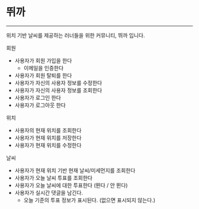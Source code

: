 # 뛰까
---
위치 기반 날씨를 제공하는 러너들을 위한 커뮤니티, 뛰까 입니다.

회원
- 사용자가 회원 가입을 한다
  - 이메일을 인증한다
- 사용자가 회원 탈퇴를 한다
- 사용자가 자신의 사용자 정보를 수정한다
- 사용자가 자신의 사용자 정보를 조회한다
- 사용자가 로그인 한다
- 사용자가 로그아웃 한다

위치
- 사용자의 현재 위치를 조회한다
- 사용자가 현재 위치를 저장한다
- 사용자가 현재 위치를 수정한다

날씨
- 사용자가 현재 위치 기반 현재 날씨/미세먼지를 조회한다
- 사용자가 오늘 날씨 투표를 조회한다
- 사용자가 오늘 날씨에 대한 투표한다 (뛴다 / 안 뛴다)
- 사용자가 실시간 댓글을 남긴다.
    - 오늘 기준의 투표 정보가 표시된다. (없으면 표시되지 않는다.)

